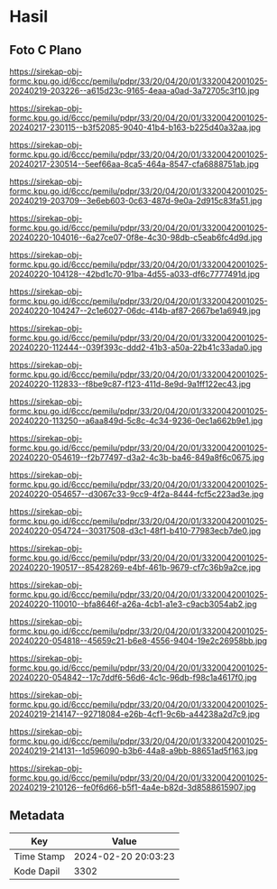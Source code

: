 # Hasil

## Foto C Plano

https://sirekap-obj-formc.kpu.go.id/6ccc/pemilu/pdpr/33/20/04/20/01/3320042001025-20240219-203226--a615d23c-9165-4eaa-a0ad-3a72705c3f10.jpg

https://sirekap-obj-formc.kpu.go.id/6ccc/pemilu/pdpr/33/20/04/20/01/3320042001025-20240217-230115--b3f52085-9040-41b4-b163-b225d40a32aa.jpg

https://sirekap-obj-formc.kpu.go.id/6ccc/pemilu/pdpr/33/20/04/20/01/3320042001025-20240217-230514--5eef66aa-8ca5-464a-8547-cfa6888751ab.jpg

https://sirekap-obj-formc.kpu.go.id/6ccc/pemilu/pdpr/33/20/04/20/01/3320042001025-20240219-203709--3e6eb603-0c63-487d-9e0a-2d915c83fa51.jpg

https://sirekap-obj-formc.kpu.go.id/6ccc/pemilu/pdpr/33/20/04/20/01/3320042001025-20240220-104016--6a27ce07-0f8e-4c30-98db-c5eab6fc4d9d.jpg

https://sirekap-obj-formc.kpu.go.id/6ccc/pemilu/pdpr/33/20/04/20/01/3320042001025-20240220-104128--42bd1c70-91ba-4d55-a033-df6c7777491d.jpg

https://sirekap-obj-formc.kpu.go.id/6ccc/pemilu/pdpr/33/20/04/20/01/3320042001025-20240220-104247--2c1e6027-06dc-414b-af87-2667be1a6949.jpg

https://sirekap-obj-formc.kpu.go.id/6ccc/pemilu/pdpr/33/20/04/20/01/3320042001025-20240220-112444--039f393c-ddd2-41b3-a50a-22b41c33ada0.jpg

https://sirekap-obj-formc.kpu.go.id/6ccc/pemilu/pdpr/33/20/04/20/01/3320042001025-20240220-112833--f8be9c87-f123-411d-8e9d-9a1ff122ec43.jpg

https://sirekap-obj-formc.kpu.go.id/6ccc/pemilu/pdpr/33/20/04/20/01/3320042001025-20240220-113250--a6aa849d-5c8c-4c34-9236-0ec1a662b9e1.jpg

https://sirekap-obj-formc.kpu.go.id/6ccc/pemilu/pdpr/33/20/04/20/01/3320042001025-20240220-054619--f2b77497-d3a2-4c3b-ba46-849a8f6c0675.jpg

https://sirekap-obj-formc.kpu.go.id/6ccc/pemilu/pdpr/33/20/04/20/01/3320042001025-20240220-054657--d3067c33-9cc9-4f2a-8444-fcf5c223ad3e.jpg

https://sirekap-obj-formc.kpu.go.id/6ccc/pemilu/pdpr/33/20/04/20/01/3320042001025-20240220-054724--30317508-d3c1-48f1-b410-77983ecb7de0.jpg

https://sirekap-obj-formc.kpu.go.id/6ccc/pemilu/pdpr/33/20/04/20/01/3320042001025-20240220-190517--85428269-e4bf-461b-9679-cf7c36b9a2ce.jpg

https://sirekap-obj-formc.kpu.go.id/6ccc/pemilu/pdpr/33/20/04/20/01/3320042001025-20240220-110010--bfa8646f-a26a-4cb1-a1e3-c9acb3054ab2.jpg

https://sirekap-obj-formc.kpu.go.id/6ccc/pemilu/pdpr/33/20/04/20/01/3320042001025-20240220-054818--45659c21-b6e8-4556-9404-19e2c26958bb.jpg

https://sirekap-obj-formc.kpu.go.id/6ccc/pemilu/pdpr/33/20/04/20/01/3320042001025-20240220-054842--17c7ddf6-56d6-4c1c-96db-f98c1a4617f0.jpg

https://sirekap-obj-formc.kpu.go.id/6ccc/pemilu/pdpr/33/20/04/20/01/3320042001025-20240219-214147--92718084-e26b-4cf1-9c6b-a44238a2d7c9.jpg

https://sirekap-obj-formc.kpu.go.id/6ccc/pemilu/pdpr/33/20/04/20/01/3320042001025-20240219-214131--1d596090-b3b6-44a8-a9bb-88651ad5f163.jpg

https://sirekap-obj-formc.kpu.go.id/6ccc/pemilu/pdpr/33/20/04/20/01/3320042001025-20240219-210126--fe0f6d66-b5f1-4a4e-b82d-3d8588615907.jpg


## Metadata

| Key        | Value               |
| ---------- | ------------------- |
| Time Stamp | 2024-02-20 20:03:23 |
| Kode Dapil | 3302                |



